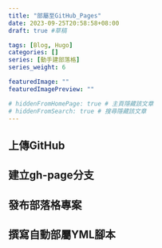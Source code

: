```yaml
---
title: "部屬至GitHub_Pages"
date: 2023-09-25T20:58:58+08:00
draft: true #草稿

tags: [Blog, Hugo]
categories: []
series: [動手建部落格]
series_weight: 6

featuredImage: ""
featuredImagePreview: ""

# hiddenFromHomePage: true # 主頁隱藏該文章
# hiddenFromSearch: true # 搜尋隱藏該文章
---
```

<!--more-->

## 上傳GitHub

## 建立gh-page分支

## 發布部落格專案

## 撰寫自動部屬YML腳本
